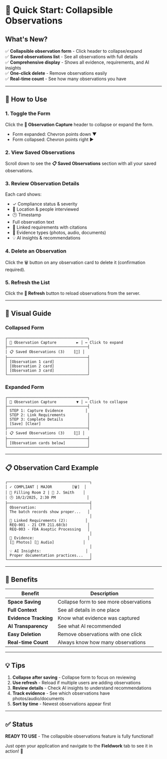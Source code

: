 # 🚀 Quick Start: Collapsible Observations

## What's New?

✅ **Collapsible observation form** - Click header to collapse/expand  
✅ **Saved observations list** - See all observations with full details  
✅ **Comprehensive display** - Shows all evidence, requirements, and AI insights  
✅ **One-click delete** - Remove observations easily  
✅ **Real-time count** - See how many observations you have  

---

## 🎯 How to Use

### **1. Toggle the Form**
Click the **📝 Observation Capture** header to collapse or expand the form.
- Form expanded: Chevron points down ▼
- Form collapsed: Chevron points right ►

### **2. View Saved Observations**
Scroll down to see the **📋 Saved Observations** section with all your saved observations.

### **3. Review Observation Details**
Each card shows:
- ✓ Compliance status & severity
- 📍 Location & people interviewed
- 🕒 Timestamp
- Full observation text
- 🔗 Linked requirements with citations
- 📎 Evidence types (photos, audio, documents)
- 💡 AI insights & recommendations

### **4. Delete an Observation**
Click the 🗑️ button on any observation card to delete it (confirmation required).

### **5. Refresh the List**
Click the **🔄 Refresh** button to reload observations from the server.

---

## 🎨 Visual Guide

### **Collapsed Form**
```
┌────────────────────────────────────┐
│ 📝 Observation Capture         ► │ ← Click to expand
├────────────────────────────────────┤
│ 📋 Saved Observations (3)    [🔄] │
├────────────────────────────────────┤
│ [Observation 1 card]               │
│ [Observation 2 card]               │
│ [Observation 3 card]               │
└────────────────────────────────────┘
```

### **Expanded Form**
```
┌────────────────────────────────────┐
│ 📝 Observation Capture         ▼ │ ← Click to collapse
├────────────────────────────────────┤
│ STEP 1: Capture Evidence          │
│ STEP 2: Link Requirements          │
│ STEP 3: Complete Details           │
│ [Save] [Clear]                     │
├────────────────────────────────────┤
│ 📋 Saved Observations (3)    [🔄] │
├────────────────────────────────────┤
│ [Observation cards below]          │
└────────────────────────────────────┘
```

---

## 📋 Observation Card Example

```
┌─────────────────────────────────────┐
│ ✓ COMPLIANT | MAJOR         [🗑️]  │
│ 📍 Filling Room 2 | 👥 J. Smith    │
│ 🕒 10/2/2025, 2:30 PM              │
├─────────────────────────────────────┤
│ Observation:                        │
│ The batch records show proper...   │
│                                     │
│ 🔗 Linked Requirements (2):        │
│ REQ-001 - 21 CFR 211.68(b)         │
│ REQ-003 - FDA Aseptic Processing   │
│                                     │
│ 📎 Evidence:                        │
│ [📸 Photos] [🎤 Audio]             │
│                                     │
│ 💡 AI Insights:                    │
│ Proper documentation practices...   │
└─────────────────────────────────────┘
```

---

## 🎯 Benefits

| Benefit | Description |
|---------|-------------|
| **Space Saving** | Collapse form to see more observations |
| **Full Context** | See all details in one place |
| **Evidence Tracking** | Know what evidence was captured |
| **AI Transparency** | See what AI recommended |
| **Easy Deletion** | Remove observations with one click |
| **Real-time Count** | Always know how many observations |

---

## 💡 Tips

1. **Collapse after saving** - Collapse form to focus on reviewing
2. **Use refresh** - Reload if multiple users are adding observations
3. **Review details** - Check AI insights to understand recommendations
4. **Track evidence** - See which observations have photos/audio/documents
5. **Sort by time** - Newest observations appear first

---

## ✅ Status

**READY TO USE** - The collapsible observations feature is fully functional!

Just open your application and navigate to the **Fieldwork** tab to see it in action! 🎉

